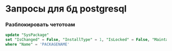 # Запросы для бд postgresql

### Разблокировать четотоам

```sql
update "SysPackage"
set "IsChanged" = False, "InstallType" = 1, "IsLocked" = False, "Maintainer" = 'Customer'
where "Name" = 'PACKAGENAME'
```
